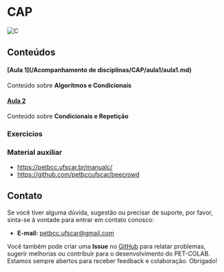 # CAP

![C](https://img.shields.io/badge/c-DD0031.svg?style=for-the-badge&logo=c%2B%2B&logoColor=white)

## Conteúdos

#### [Aula 1](/Acompanhamento de disciplinas/CAP/aula1/aula1.md)
  
Conteúdo sobre **Algoritmos e Condicionais**

#### [Aula 2](/Acompanhamento)
  
Conteúdo sobre **Condicionais e Repetição**

### Exercicios

### Material auxiliar
- https://petbcc.ufscar.br/manualc/
- https://github.com/petbccufscar/beecrowd

## Contato

Se você tiver alguma dúvida, sugestão ou precisar de suporte, por favor, sinta-se à vontade para entrar em contato conosco:

- **E-mail:** petbcc.ufscar@gmail.com

Você também pode criar uma **Issue** no [GitHub](https://github.com/petbccufscar/pet-colab/issues) para relatar problemas, sugerir melhorias ou contribuir para o desenvolvimento do PET-COLAB. Estamos sempre abertos para receber feedback e colaboração. Obrigado!
